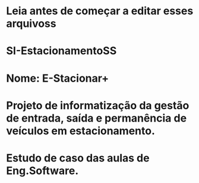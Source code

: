 # Leia antes de começar a editar esses arquivoss

# SI-EstacionamentoSS
# Nome: E-Stacionar+
# Projeto de informatização da gestão de entrada, saída e permanência de veículos em estacionamento.
# Estudo de caso das aulas de Eng.Software.


